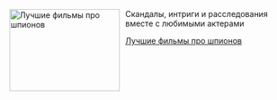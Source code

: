 <!--2025-06-17 08:00:53-->
<div class="yb">
  <div class="rss kino_teatr"><a href="https://www.kino-teatr.ru/blog/y2025/6-17/2093/" title="Лучшие фильмы про шпионов"><img src="https://www.kino-teatr.ru/blog/3/9/2093/poster.jpg" width="196" height="147" align="left" hspace="5" style="margin: 0px 10px 0px 5px" alt="Лучшие фильмы про шпионов"/></a>Скандалы, интриги и расследования вместе с любимыми актерами <p class="titl"><a href="https://www.kino-teatr.ru/blog/y2025/6-17/2093/">Лучшие фильмы про шпионов</a></p></div>
</div>
